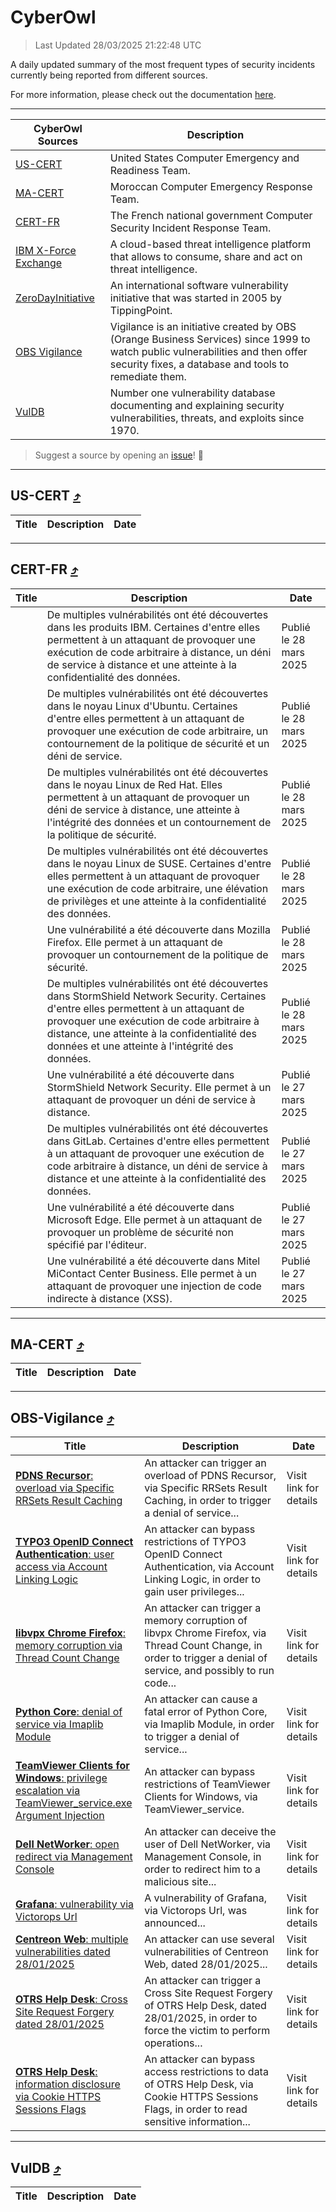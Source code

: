 
 <div id='top'></div>

# CyberOwl

 > Last Updated 28/03/2025 21:22:48 UTC
 
 A daily updated summary of the most frequent types of security incidents currently being reported from different sources.
 
 For more information, please check out the documentation [here](./docs/README.md).
 
 ---
 |CyberOwl Sources|Description|
 |---|---|
 |[US-CERT](#us-cert-arrow_heading_up)|United States Computer Emergency and Readiness Team.|
 |[MA-CERT](#ma-cert-arrow_heading_up)|Moroccan Computer Emergency Response Team.|
 |[CERT-FR](#cert-fr-arrow_heading_up)|The French national government Computer Security Incident Response Team.|
 |[IBM X-Force Exchange](#ibmcloud-arrow_heading_up)|A cloud-based threat intelligence platform that allows to consume, share and act on threat intelligence.|
 |[ZeroDayInitiative](#zerodayinitiative-arrow_heading_up)|An international software vulnerability initiative that was started in 2005 by TippingPoint.|
 |[OBS Vigilance](#obs-vigilance-arrow_heading_up)|Vigilance is an initiative created by OBS (Orange Business Services) since 1999 to watch public vulnerabilities and then offer security fixes, a database and tools to remediate them.|
 |[VulDB](#vuldb-arrow_heading_up)|Number one vulnerability database documenting and explaining security vulnerabilities, threats, and exploits since 1970.|
 
 > Suggest a source by opening an [issue](https://github.com/karimhabush/cyberowl/issues)! :raised_hands:
 ---

## US-CERT [:arrow_heading_up:](#cyberowl)

 |Title|Description|Date|
 |---|---|---|
 
 ---

## CERT-FR [:arrow_heading_up:](#cyberowl)

 |Title|Description|Date|
 |---|---|---|
 |[](https://www.cert.ssi.gouv.fr/avis/CERTFR-2025-AVI-0255/)|De multiples vulnérabilités ont été découvertes dans les produits IBM. Certaines d'entre elles permettent à un attaquant de provoquer une exécution de code arbitraire à distance, un déni de service à distance et une atteinte à la confidentialité des données.|Publié le 28 mars 2025|
 |[](https://www.cert.ssi.gouv.fr/avis/CERTFR-2025-AVI-0254/)|De multiples vulnérabilités ont été découvertes dans le noyau Linux d'Ubuntu. Certaines d'entre elles permettent à un attaquant de provoquer une exécution de code arbitraire, un contournement de la politique de sécurité et un déni de service.|Publié le 28 mars 2025|
 |[](https://www.cert.ssi.gouv.fr/avis/CERTFR-2025-AVI-0253/)|De multiples vulnérabilités ont été découvertes dans le noyau Linux de Red Hat. Elles permettent à un attaquant de provoquer un déni de service à distance, une atteinte à l'intégrité des données et un contournement de la politique de sécurité.|Publié le 28 mars 2025|
 |[](https://www.cert.ssi.gouv.fr/avis/CERTFR-2025-AVI-0252/)|De multiples vulnérabilités ont été découvertes dans le noyau Linux de SUSE. Certaines d'entre elles permettent à un attaquant de provoquer une exécution de code arbitraire, une élévation de privilèges et une atteinte à la confidentialité des données.|Publié le 28 mars 2025|
 |[](https://www.cert.ssi.gouv.fr/avis/CERTFR-2025-AVI-0251/)|Une vulnérabilité a été découverte dans Mozilla Firefox. Elle permet à un attaquant de provoquer un contournement de la politique de sécurité.|Publié le 28 mars 2025|
 |[](https://www.cert.ssi.gouv.fr/avis/CERTFR-2025-AVI-0250/)|De multiples vulnérabilités ont été découvertes dans StormShield Network Security. Certaines d'entre elles permettent à un attaquant de provoquer une exécution de code arbitraire à distance, une atteinte à la confidentialité des données et une atteinte à l'intégrité des données.|Publié le 28 mars 2025|
 |[](https://www.cert.ssi.gouv.fr/avis/CERTFR-2025-AVI-0249/)|Une vulnérabilité a été découverte dans StormShield Network Security. Elle permet à un attaquant de provoquer un déni de service à distance.|Publié le 27 mars 2025|
 |[](https://www.cert.ssi.gouv.fr/avis/CERTFR-2025-AVI-0248/)|De multiples vulnérabilités ont été découvertes dans GitLab. Certaines d'entre elles permettent à un attaquant de provoquer une exécution de code arbitraire à distance, un déni de service à distance et une atteinte à la confidentialité des données.|Publié le 27 mars 2025|
 |[](https://www.cert.ssi.gouv.fr/avis/CERTFR-2025-AVI-0247/)|Une vulnérabilité a été découverte dans Microsoft Edge. Elle permet à un attaquant de provoquer un problème de sécurité non spécifié par l'éditeur.|Publié le 27 mars 2025|
 |[](https://www.cert.ssi.gouv.fr/avis/CERTFR-2025-AVI-0246/)|Une vulnérabilité a été découverte dans Mitel MiContact Center Business. Elle permet à un attaquant de provoquer une injection de code indirecte à distance (XSS).|Publié le 27 mars 2025|
 
 ---

## MA-CERT [:arrow_heading_up:](#cyberowl)

 |Title|Description|Date|
 |---|---|---|
 
 ---

## OBS-Vigilance [:arrow_heading_up:](#cyberowl)

 |Title|Description|Date|
 |---|---|---|
 |[<a href="https://vigilance.fr/vulnerability/PDNS-Recursor-overload-via-Specific-RRSets-Result-Caching-46222" class="noirorange"><b>PDNS Recursor</b>: overload via Specific RRSets Result Caching</a>](https://vigilance.fr/vulnerability/PDNS-Recursor-overload-via-Specific-RRSets-Result-Caching-46222)|An attacker can trigger an overload of PDNS Recursor, via Specific RRSets Result Caching, in order to trigger a denial of service...|Visit link for details|
 |[<a href="https://vigilance.fr/vulnerability/TYPO3-OpenID-Connect-Authentication-user-access-via-Account-Linking-Logic-46220" class="noirorange"><b>TYPO3 OpenID Connect Authentication</b>: user access via Account Linking Logic</a>](https://vigilance.fr/vulnerability/TYPO3-OpenID-Connect-Authentication-user-access-via-Account-Linking-Logic-46220)|An attacker can bypass restrictions of TYPO3 OpenID Connect Authentication, via Account Linking Logic, in order to gain user privileges...|Visit link for details|
 |[<a href="https://vigilance.fr/vulnerability/libvpx-Chrome-Firefox-memory-corruption-via-Thread-Count-Change-42417" class="noirorange"><b>libvpx  Chrome  Firefox</b>: memory corruption via Thread Count Change</a>](https://vigilance.fr/vulnerability/libvpx-Chrome-Firefox-memory-corruption-via-Thread-Count-Change-42417)|An attacker can trigger a memory corruption of libvpx  Chrome  Firefox, via Thread Count Change, in order to trigger a denial of service, and possibly to run code...|Visit link for details|
 |[<a href="https://vigilance.fr/vulnerability/Python-Core-denial-of-service-via-Imaplib-Module-46219" class="noirorange"><b>Python Core</b>: denial of service via Imaplib Module</a>](https://vigilance.fr/vulnerability/Python-Core-denial-of-service-via-Imaplib-Module-46219)|An attacker can cause a fatal error of Python Core, via Imaplib Module, in order to trigger a denial of service...|Visit link for details|
 |[<a href="https://vigilance.fr/vulnerability/TeamViewer-Clients-for-Windows-privilege-escalation-via-TeamViewer-service-exe-Argument-Injection-46218" class="noirorange"><b>TeamViewer Clients for Windows</b>: privilege escalation via TeamViewer_service.<wbr>exe Argument Injection</wbr></a>](https://vigilance.fr/vulnerability/TeamViewer-Clients-for-Windows-privilege-escalation-via-TeamViewer-service-exe-Argument-Injection-46218)|An attacker can bypass restrictions of TeamViewer Clients for Windows, via TeamViewer_service.|Visit link for details|
 |[<a href="https://vigilance.fr/vulnerability/Dell-NetWorker-open-redirect-via-Management-Console-46591" class="noirorange"><b>Dell NetWorker</b>: open redirect via Management Console</a>](https://vigilance.fr/vulnerability/Dell-NetWorker-open-redirect-via-Management-Console-46591)|An attacker can deceive the user of Dell NetWorker, via Management Console, in order to redirect him to a malicious site...|Visit link for details|
 |[<a href="https://vigilance.fr/vulnerability/Grafana-vulnerability-via-Victorops-Url-46217" class="noirorange"><b>Grafana</b>: vulnerability via Victorops Url</a>](https://vigilance.fr/vulnerability/Grafana-vulnerability-via-Victorops-Url-46217)|A vulnerability of Grafana, via Victorops Url, was announced...|Visit link for details|
 |[<a href="https://vigilance.fr/vulnerability/Centreon-Web-multiple-vulnerabilities-dated-28-01-2025-46216" class="noirorange"><b>Centreon Web</b>: multiple vulnerabilities dated 28/01/2025</a>](https://vigilance.fr/vulnerability/Centreon-Web-multiple-vulnerabilities-dated-28-01-2025-46216)|An attacker can use several vulnerabilities of Centreon Web, dated 28/01/2025...|Visit link for details|
 |[<a href="https://vigilance.fr/vulnerability/OTRS-Help-Desk-Cross-Site-Request-Forgery-dated-28-01-2025-46215" class="noirorange"><b>OTRS Help Desk</b>: Cross Site Request Forgery dated 28/01/2025</a>](https://vigilance.fr/vulnerability/OTRS-Help-Desk-Cross-Site-Request-Forgery-dated-28-01-2025-46215)|An attacker can trigger a Cross Site Request Forgery of OTRS Help Desk, dated 28/01/2025, in order to force the victim to perform operations...|Visit link for details|
 |[<a href="https://vigilance.fr/vulnerability/OTRS-Help-Desk-information-disclosure-via-Cookie-HTTPS-Sessions-Flags-46214" class="noirorange"><b>OTRS Help Desk</b>: information disclosure via Cookie HTTPS Sessions Flags</a>](https://vigilance.fr/vulnerability/OTRS-Help-Desk-information-disclosure-via-Cookie-HTTPS-Sessions-Flags-46214)|An attacker can bypass access restrictions to data of OTRS Help Desk, via Cookie HTTPS Sessions Flags, in order to read sensitive information...|Visit link for details|
 
 ---

## VulDB [:arrow_heading_up:](#cyberowl)

 |Title|Description|Date|
 |---|---|---|
 